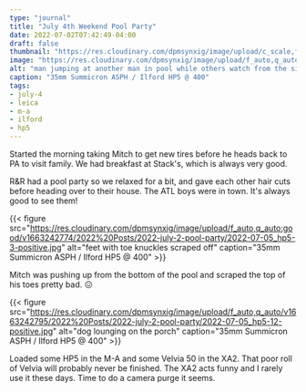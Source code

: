 ```yaml
---
type: "journal"
title: "July 4th Weekend Pool Party"
date: 2022-07-02T07:42:49-04:00
draft: false
thumbnail: "https://res.cloudinary.com/dpmsynxig/image/upload/c_scale,f_auto,q_auto:good,w_740/v1663242779/2022%20Posts/2022-july-2-pool-party/2022-07-05_hp5-5-positive.jpg"
image: "https://res.cloudinary.com/dpmsynxig/image/upload/f_auto,q_auto:good/v1663242779/2022%20Posts/2022-july-2-pool-party/2022-07-05_hp5-5-positive.jpg"
alt: "man jumping at another man in pool while others watch from the side"
caption: "35mm Summicron ASPH / Ilford HP5 @ 400"
tags:
- july-4
- leica
- m-a
- ilford
- hp5
---
```


Started the morning taking Mitch to get new tires before he heads back to PA to visit family. We had breakfast at Stack's, which is always very good.

R&R had a pool party so we relaxed for a bit, and gave each other hair cuts before heading over to their house. The ATL boys were in town. It's always good to see them!

{{< figure src="https://res.cloudinary.com/dpmsynxig/image/upload/f_auto,q_auto:good/v1663242774/2022%20Posts/2022-july-2-pool-party/2022-07-05_hp5-3-positive.jpg" alt="feet with toe knuckles scraped off" caption="35mm Summicron ASPH / Ilford HP5 @ 400" >}}

Mitch was pushing up from the bottom of the pool and scraped the top of his toes pretty bad. 😖

{{< figure src="https://res.cloudinary.com/dpmsynxig/image/upload/f_auto,q_auto/v1663242795/2022%20Posts/2022-july-2-pool-party/2022-07-05_hp5-12-positive.jpg" alt="dog lounging on the porch" caption="35mm Summicron ASPH / Ilford HP5 @ 400" >}}

Loaded some HP5 in the M-A and some Velvia 50 in the XA2. That poor roll of Velvia will probably never be finished. The XA2 acts funny and I rarely use it these days. Time to do a camera purge it seems.
